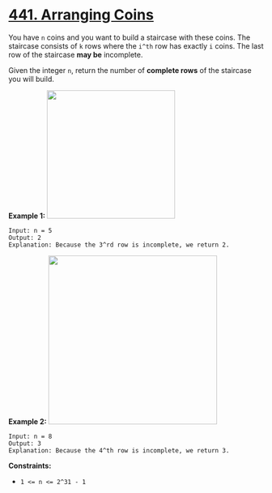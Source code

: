 # [441. Arranging Coins](https://leetcode.com/problems/arranging-coins/)

You have `n` coins and you want to build a staircase with these coins. The staircase consists of `k` rows where the `i^th` row has exactly `i` coins. The last row of the staircase **may be**  incomplete.

Given the integer `n`, return the number of **complete rows**  of the staircase you will build.

**Example 1:** 
<img alt="" src="https://assets.leetcode.com/uploads/2021/04/09/arrangecoins1-grid.jpg" style="width: 253px; height: 253px;">

```
Input: n = 5
Output: 2
Explanation: Because the 3^rd row is incomplete, we return 2.
```

**Example 2:** 
<img alt="" src="https://assets.leetcode.com/uploads/2021/04/09/arrangecoins2-grid.jpg" style="width: 333px; height: 333px;">

```
Input: n = 8
Output: 3
Explanation: Because the 4^th row is incomplete, we return 3.
```

**Constraints:** 

- `1 <= n <= 2^31 - 1`
